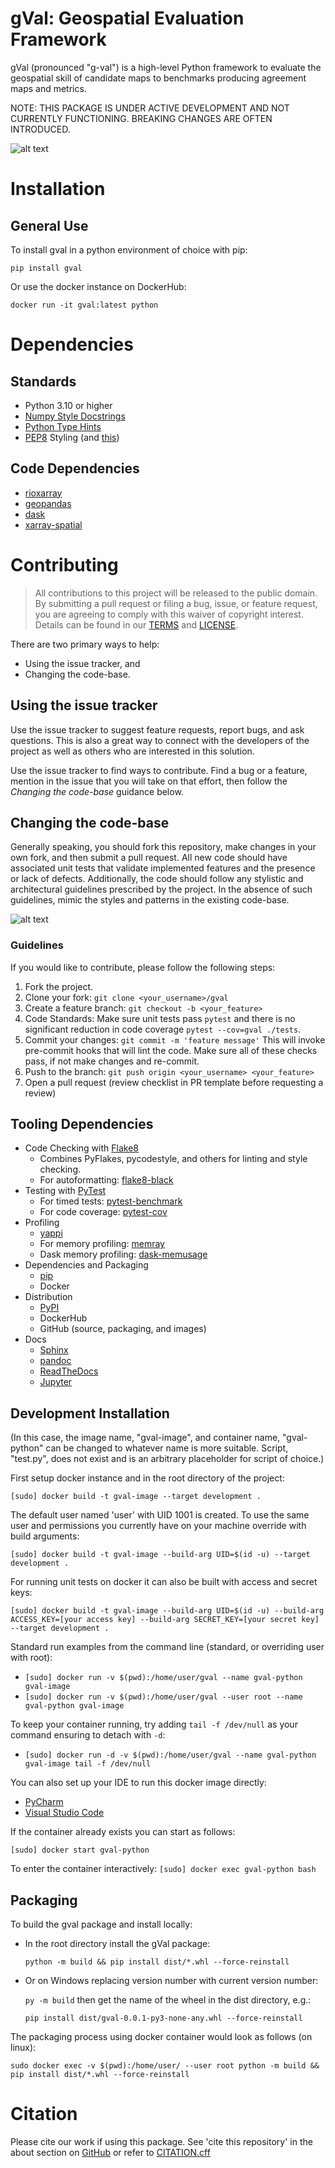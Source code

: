 # gVal: Geospatial Evaluation Framework

gVal (pronounced "g-val") is a high-level Python framework to evaluate
the geospatial skill of candidate maps to benchmarks producing agreement
maps and metrics.

NOTE: THIS PACKAGE IS UNDER ACTIVE DEVELOPMENT AND NOT CURRENTLY
FUNCTIONING. BREAKING CHANGES ARE OFTEN INTRODUCED.

![alt text](./images/ExampleWorkflow.png)

# Installation

## General Use

To install gval in a python environment of choice with pip:

`pip install gval`

Or use the docker instance on DockerHub:

`docker run -it gval:latest python`

# Dependencies

## Standards

  - Python 3.10 or higher
  - [Numpy Style Docstrings](https://numpydoc.readthedocs.io/en/v1.1.0/format.html#documenting-modules)
  - [Python Type Hints](https://docs.python.org/3/library/typing.html)
  - [PEP8](https://pep8.org/) Styling (and
    [this](https://peps.python.org/pep-0008/))

## Code Dependencies

  - [rioxarray](https://corteva.github.io/rioxarray/html/index.html)
  - [geopandas](https://geopandas.org/en/stable/)
  - [dask](https://www.dask.org)
  - [xarray-spatial](https://xarray-spatial.org)

# Contributing

> All contributions to this project will be released to the public
> domain. By submitting a pull request or filing a bug, issue, or
> feature request, you are agreeing to comply with this waiver of
> copyright interest. Details can be found in our [TERMS](TERMS.MD) and
> [LICENSE](LICENSE.MD).

There are two primary ways to help:

  - Using the issue tracker, and
  - Changing the code-base.

## Using the issue tracker

Use the issue tracker to suggest feature requests, report bugs, and ask
questions. This is also a great way to connect with the developers of
the project as well as others who are interested in this solution.

Use the issue tracker to find ways to contribute. Find a bug or a
feature, mention in the issue that you will take on that effort, then
follow the *Changing the code-base* guidance below.

## Changing the code-base

Generally speaking, you should fork this repository, make changes in
your own fork, and then submit a pull request. All new code should have
associated unit tests that validate implemented features and the
presence or lack of defects. Additionally, the code should follow any
stylistic and architectural guidelines prescribed by the project. In the
absence of such guidelines, mimic the styles and patterns in the
existing code-base.

![alt text](./images/ContributionGraphic.png)

### Guidelines

If you would like to contribute, please follow the following steps:

1.  Fork the project.
2.  Clone your fork: `git clone <your_username>/gval`
3.  Create a feature branch: `git checkout -b <your_feature>`
4.  Code Standards: Make sure unit tests pass `pytest` and there is no
    significant reduction in code coverage `pytest --cov=gval ./tests`.
5.  Commit your changes: `git commit -m 'feature message'` This will
    invoke pre-commit hooks that will lint the code. Make sure all of
    these checks pass, if not make changes and re-commit.
6.  Push to the branch: `git push origin <your_username> <your_feature>`
7.  Open a pull request (review checklist in PR template before
    requesting a review)

## Tooling Dependencies

  - Code Checking with [Flake8](https://github.com/PyCQA/flake8)
      - Combines PyFlakes, pycodestyle, and others for linting and style
        checking.
      - For autoformatting:
        [flake8-black](https://pypi.org/project/flake8-black/)
  - Testing with
    [PyTest](https://docs.pytest.org/en/7.1.x/contents.html)
      - For timed tests:
        [pytest-benchmark](https://pypi.org/project/pytest-benchmark/)
      - For code coverage:
        [pytest-cov](https://pypi.org/project/pytest-cov/)
  - Profiling
      - [yappi](https://github.com/sumerc/yappi/)
      - For memory profiling: [memray](https://pypi.org/project/memray/)
      - Dask memory profiling:
        [dask-memusage](https://github.com/itamarst/dask-memusage)
  - Dependencies and Packaging
      - [pip](https://packaging.python.org/en/latest/key_projects/#pip)
      - Docker
  - Distribution
      - [PyPI](https://pypi.org/)
      - DockerHub
      - GitHub (source, packaging, and images)
  - Docs
      - [Sphinx](https://www.sphinx-doc.org/)
      - [pandoc](https://pypi.org/project/pandoc/)
      - [ReadTheDocs](https://readthedocs.org/)
      - [Jupyter](https://pypi.org/project/jupyter/)

## Development Installation

(In this case, the image name, "gval-image", and container name,
"gval-python" can be changed to whatever name is more suitable. Script,
"test.py", does not exist and is an arbitrary placeholder for script of
choice.)

First setup docker instance and in the root directory of the project:

` [sudo] docker build -t gval-image --target development .  `

The default user named 'user' with UID 1001 is created. To use the same
user and permissions you currently have on your machine override with
build arguments:

`[sudo] docker build -t gval-image --build-arg UID=$(id -u) --target
development .`

For running unit tests on docker it can also be built with access and
secret keys:

`[sudo] docker build -t gval-image --build-arg UID=$(id -u) --build-arg
ACCESS_KEY=[your access key] --build-arg SECRET_KEY=[your secret key]
--target development .`

Standard run examples from the command line (standard, or overriding
user with root):

  - `[sudo] docker run -v $(pwd):/home/user/gval --name gval-python
    gval-image`
  - `[sudo] docker run -v $(pwd):/home/user/gval --user root --name
    gval-python gval-image`

To keep your container running, try adding `tail -f /dev/null` as your
command ensuring to detach with `-d`:

  - `[sudo] docker run -d -v $(pwd):/home/user/gval --name gval-python
    gval-image tail -f /dev/null`

You can also set up your IDE to run this docker image directly:

  - [PyCharm](https://www.jetbrains.com/help/pycharm/using-docker-as-a-remote-interpreter.html#config-docker)
  - [Visual Studio
    Code](https://code.visualstudio.com/docs/containers/quickstart-python)

If the container already exists you can start as follows:

`[sudo] docker start gval-python`

To enter the container interactively: `[sudo] docker exec gval-python
bash`

## Packaging

To build the gval package and install locally:

  - In the root directory install the gVal package:

    `python -m build && pip install dist/*.whl --force-reinstall`

  - Or on Windows replacing version number with current version number:

    `py -m build` then get the name of the wheel in the dist directory,
    e.g.:

    `pip install dist/gval-0.0.1-py3-none-any.whl --force-reinstall`

The packaging process using docker container would look as follows (on
linux):

`sudo docker exec -v $(pwd):/home/user/ --user root python -m build &&
pip install dist/*.whl --force-reinstall`

# Citation

Please cite our work if using this package. See 'cite this repository'
in the about section on [GitHub](https://github.com/NOAA-OWP/gval/) or
refer to [CITATION.cff](CITATION.cff)
